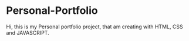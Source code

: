 # Personal-Portfolio
Hi, this is my Personal portfolio project, that am creating with  HTML, CSS and JAVASCRIPT.
